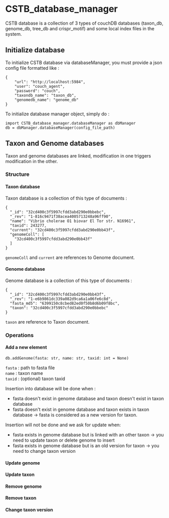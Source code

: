 # CSTB_database_manager

CSTB database is a collection of 3 types of couchDB databases (taxon_db, genome_db, tree_db and crispr_motif) and some local index files in the system.

## Initialize database
To initialize CSTB database via databaseManager, you must provide a json config file formatted like : 
```
{
    "url": "http://localhost:5984",
    "user": "couch_agent",
    "password": "couch",
    "taxondb_name": "taxon_db",
    "genomedb_name": "genome_db"
}
```

To initialize database manager object, simply do : 
```
import CSTB_database_manager.databaseManager as dbManager
db = dbManager.databaseManager(config_file_path)
```

## Taxon and Genome databases
Taxon and genome databases are linked, modification in one triggers modification in the other.

### Structure 
#### Taxon database
Taxon database is a collection of this type of documents : 
```
{
  "_id": "32cd400c3f5997cfdd3abd290e0bbebc",
  "_rev": "1-816c9471f38acea4005713248a96ff90",
  "name": "Vibrio cholerae O1 biovar El Tor str. N16961",
  "taxid": 243277,
  "current": "32cd400c3f5997cfdd3abd290e0bb43f",
  "genomeColl": [
    "32cd400c3f5997cfdd3abd290e0bb43f"
  ]
}
```
`genomeColl` and `current` are references to Genome document.

#### Genome database
Genome database is a collection of this type of documents : 
```
{
  "_id": "32cd400c3f5997cfdd3abd290e0bb43f",
  "_rev": "1-e6b9861dc339a082d9ca6a1a06fe6c8d",
  "fasta_md5": "6399150c8cbed82ed0f50b8d6b09f8bc",
  "taxon": "32cd400c3f5997cfdd3abd290e0bbebc"
}
```
`taxon` are reference to Taxon document. 

### Operations

#### Add a new element 

```
db.addGenome(fasta: str, name: str, taxid: int = None)
```
`fasta` : path to fasta file  
`name` : taxon name  
`taxid` : (optional) taxon taxid

Insertion into database will be done when : 
  * fasta doesn't exist in genome database and taxon doesn't exist in taxon database
  * fasta doesn't exist in genome database and taxon exists in taxon database -> fasta is considered as a new version for taxon. 
  
Insertion will not be done and we ask for update when: 
  * fasta exists in genome database but is linked with an other taxon -> you need to update taxon or delete genome to insert
  * fasta exists in genome database but is an old version for taxon -> you need to change taxon version  
  
#### Update genome
 
#### Update taxon

#### Remove genome

#### Remove taxon

#### Change taxon version
